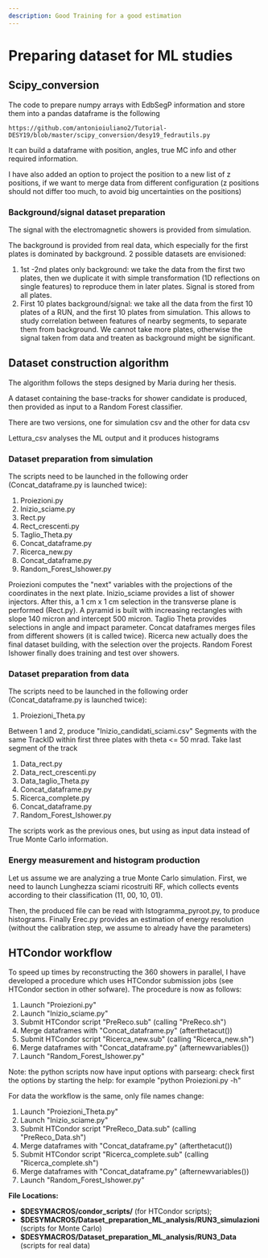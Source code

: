 ```yaml
---
description: Good Training for a good estimation
---
```


# Preparing dataset for ML studies

## Scipy\_conversion

The code to prepare numpy arrays with EdbSegP information and store them into a pandas dataframe is the following

```
https://github.com/antonioiuliano2/Tutorial-DESY19/blob/master/scipy_conversion/desy19_fedrautils.py
```

It can build a dataframe with position, angles, true MC info and other required information.

I have also added an option to project the position to a new list of z positions, if we want to merge data from different configuration \(z positions should not differ too much, to avoid big uncertainties on the positions\)

### Background/signal dataset preparation

The signal with the electromagnetic showers is provided from simulation.

The background is provided from real data, which especially for the first plates is dominated by background. 2 possible datasets are envisioned:

1. 1st -2nd plates only background: we take the data from the first two plates, then we duplicate it with simple transformation \(1D reflections on single features\) to reproduce them in later plates. Signal is stored from all plates.
2. First 10 plates background/signal: we take all the data from the first 10 plates of a RUN, and the first 10 plates from simulation. This allows to study correlation between features of nearby segments, to separate them from background. We cannot take more plates, otherwise the signal taken from data and treaten as background might be significant.



## Dataset construction algorithm

The algorithm follows the steps designed by Maria during her thesis.



A dataset containing the base-tracks for shower candidate is produced, then provided as input to a Random Forest classifier.

There are two versions, one for simulation csv and the other for data csv

Lettura\_csv analyses the ML output and it produces histograms

### Dataset preparation from simulation

The scripts need to be launched in the following order \(Concat\_dataframe.py is launched twice\):

1. Proiezioni.py
2. Inizio\_sciame.py
3. Rect.py
4. Rect\_crescenti.py
5. Taglio\_Theta.py
6. Concat\_dataframe.py
7. Ricerca\_new.py
8. Concat\_dataframe.py
9. Random\_Forest\_Ishower.py

Proiezioni computes the "next" variables with the projections of the coordinates in the next plate. Inizio\_sciame provides a list of shower injectors. After this, a 1 cm x 1 cm selection in the transverse plane is performed \(Rect.py\). A pyramid is built with increasing rectangles with slope 140 micron and intercept 500 micron. Taglio Theta provides selections in angle and impact parameter. Concat dataframes merges files from different showers \(it is called twice\). Ricerca new actually does the final dataset building, with the selection over the projects. Random Forest Ishower finally does training and test over showers.

### Dataset preparation from data

The scripts need to be launched in the following order \(Concat\_dataframe.py is launched twice\):

1. Proiezioni\_Theta.py

Between 1 and 2, produce "Inizio\_candidati\_sciami.csv" Segments with the same TrackID within first three plates with theta &lt;= 50 mrad. Take last segment of the track

1. Data\_rect.py
2. Data\_rect\_crescenti.py
3. Data\_taglio\_Theta.py
4. Concat\_dataframe.py
5. Ricerca\_complete.py
6. Concat\_dataframe.py
7. Random\_Forest\_Ishower.py

The scripts work as the previous ones, but using as input data instead  of True Monte Carlo information. 

### Energy measurement and histogram production

Let us assume we are analyzing a true Monte Carlo simulation. First, we need to launch Lunghezza sciami ricostruiti RF, which collects events according to their classification \(11, 00, 10, 01\). 

Then, the produced file can be read with Istogramma\_pyroot.py, to produce histograms. Finally Erec.py provides an estimation of energy resolution \(without the calibration step, we assume to already have the parameters\)



## HTCondor workflow

To speed up times by reconstructing the 360 showers in parallel, I have developed a procedure which uses HTCondor submission jobs \(see HTCondor section in other sofware\). The procedure is now as follows:

1. Launch "Proiezioni.py"
2. Launch "Inizio\_sciame.py"
3. Submit HTCondor script "PreReco.sub" \(calling "PreReco.sh"\) 
4. Merge dataframes with "Concat\_dataframe.py" \(afterthetacut\(\)\)
5. Submit HTCondor script "Ricerca\_new.sub" \(calling "Ricerca\_new.sh"\)
6. Merge dataframes with "Concat\_dataframe.py" \(afternewvariables\(\)\)
7. Launch "Random\_Forest\_Ishower.py"

Note: the python scripts now have input options with parsearg: check first the options by starting the help: for example "python Proiezioni.py -h"

For data the workflow is the same, only file names change:

1. Launch "Proiezioni\_Theta.py"
2. Launch "Inizio\_sciame.py"
3. Submit HTCondor script "PreReco\_Data.sub" \(calling "PreReco\_Data.sh"\) 
4. Merge dataframes with "Concat\_dataframe.py" \(afterthetacut\(\)\)
5. Submit HTCondor script "Ricerca\_complete.sub" \(calling "Ricerca\_complete.sh"\)
6. Merge dataframes with "Concat\_dataframe.py" \(afternewvariables\(\)\)
7. Launch "Random\_Forest\_Ishower.py"

**File Locations:**

* **$DESYMACROS/condor\_scripts/** \(for HTCondor scripts\);
* **$DESYMACROS/Dataset\_preparation\_ML\_analysis/RUN3\_simulazioni** \(scripts for Monte Carlo\)
* **$DESYMACROS/Dataset\_preparation\_ML\_analysis/RUN3\_Data** \(scripts for real data\) 

